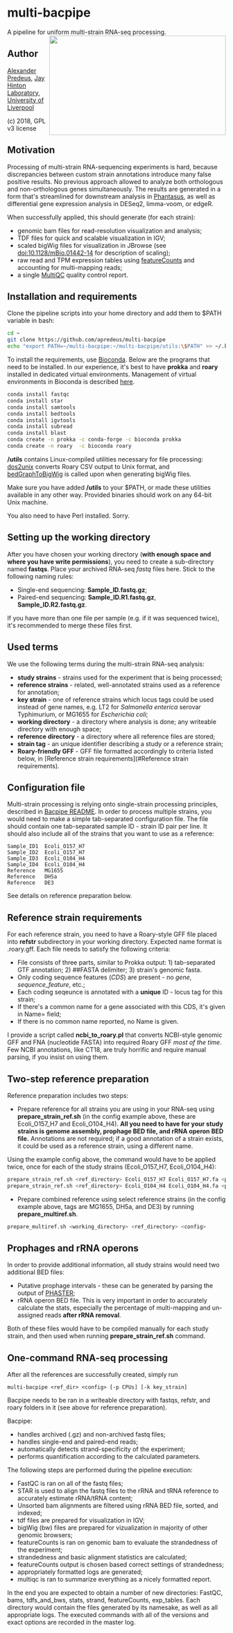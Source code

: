 # multi-bacpipe
A pipeline for uniform multi-strain RNA-seq processing.
<img align="right" width="407" height="229" src="http://static.bnr.bg/sites/en/music/publishingimages/630/12-06-21-81065_2.jpg">

## Author
[Alexander Predeus](https://www.researchgate.net/profile/Alexander_Predeus), [Jay Hinton Laboratory](http://www.hintonlab.com/), [University of Liverpool](https://www.liverpool.ac.uk/)

(c) 2018, GPL v3 license

## Motivation
Processing of multi-strain RNA-sequencing experiments is hard, because discrepancies between custom strain annotations introduce many false positive results. No previous approach allowed to analyze both orthologous and non-orthologous genes simultaneously. The results are generated in a form that's streamlined for downstream analysis in [Phantasus](https://artyomovlab.wustl.edu/phantasus/), as well as differential gene expression analysis in DESeq2, limma-voom, or edgeR. 

When successfully applied, this should generate (for each strain):
* genomic bam files for read-resolution visualization and analysis;
* TDF files for quick and scalable visualization in IGV;
* scaled bigWig files for visualization in JBrowse (see [doi:10.1128/mBio.01442-14](http://mbio.asm.org/content/5/4/e01442-14.full) for description of scaling); 
* raw read and TPM expression tables using [featureCounts](http://subread.sourceforge.net/) and accounting for multi-mapping reads; 
* a single [MultiQC](http://multiqc.info/) quality control report.

## Installation and requirements 
Clone the pipeline scripts into your home directory and add them to $PATH variable in bash: 

```bash
cd ~
git clone https://github.com/apredeus/multi-bacpipe
echo "export PATH=~/multi-bacpipe:~/multi-bacpipe/utils:\$PATH" >> ~/.bashrc
```

To install the requirements, use [Bioconda](https://bioconda.github.io/). Below are the programs that need to be installed. In our experience, it's best to have **prokka** and **roary** installed in dedicated virtual environments. Management of virtual environments in Bioconda is described [here](https://conda.io/docs/user-guide/tasks/manage-environments.html).

```bash 
conda install fastqc
conda install star
conda install samtools
conda install bedtools
conda install igvtools
conda install subread
conda install blast 
conda create -n prokka -c conda-forge -c bioconda prokka
conda create -n roary  -c bioconda roary
```
**/utils** contains Linux-compiled utilities necessary for file processing: [dos2unix](https://linux.die.net/man/1/dos2unix) converts Roary CSV output to Unix format, and [bedGraphToBigWig](https://github.com/ENCODE-DCC/kentUtils) is called upon when generating bigWig files. 

Make sure you have added **/utils** to your $PATH, or made these utilities available in any other way. Provided binaries should work on any 64-bit Unix machine. 

You also need to have Perl installed. Sorry. 

## Setting up the working directory
After you have chosen your working directory (**with enough space and where you have write permissions**), you need to create a sub-directory named **fastqs**. 
Place your archived RNA-seq *fastq* files here. Stick to the following naming rules: 

* Single-end sequencing: **Sample_ID.fastq.gz**; 
* Paired-end sequencing: **Sample_ID.R1.fastq.gz**, **Sample_ID.R2.fastq.gz**. 

If you have more than one file per sample (e.g. if it was sequenced twice), it's recommended to merge these files first.

## Used terms
We use the following terms during the multi-strain RNA-seq analysis: 

* **study strains** - strains used for the experiment that is being processed;
* **reference strains** - related, well-annotated strains used as a reference for annotation; 
* **key strain** - one of reference strains which locus tags could be used instead of gene names, e.g. LT2 for *Salmonella enterica* serovar Typhimurium, or MG1655 for *Escherichia coli*;
* **working directory** - a directory where analysis is done; any writeable directory with enough space; 
* **reference directory** - a directory where all reference files are stored; 
* **strain tag** - an unique identifier describing a study or a reference strain; 
* **Roary-friendly GFF** - GFF file formatted accordingly to criteria listed below, in [Reference strain requirements](#Reference strain requirements).

## Configuration file
Multi-strain processing is relying onto single-strain processing principles, described in [Bacpipe README](https://github.com/apredeus/bacpipe). In order to process multiple strains, you would need to make a simple tab-separated configuration file. The file should contain one tab-separated sample ID - strain ID pair per line. It should also include all of the strains that you want to use as a reference: 

```
Sample_ID1	Ecoli_O157_H7
Sample_ID2	Ecoli_O157_H7
Sample_ID3	Ecoli_O104_H4
Sample_ID4	Ecoli_O104_H4
Reference	MG1655
Reference	DH5a
Reference	DE3
```

See details on reference preparation below. 

## Reference strain requirements 
For each reference strain, you need to have a Roary-style GFF file placed into **refstr** subdirectory in your working directory. Expected name format is <tag>.roary.gff. Each file needs to satisfy the following criteria: 

* File consists of three parts, similar to Prokka output: 1) tab-separated GTF annotation; 2) ##FASTA delimiter; 3) strain's genomic fasta.
* Only coding sequence features (*CDS*) are present - no *gene*, *sequence_feature*, etc.; 
* Each coding seqeunce is annotated with a **unique** ID - locus tag for this strain; 
* If there's a common name for a gene associated with this CDS, it's given in Name= field; 
* If there is no common name reported, no Name is given. 

I provide a script called **ncbi_to_roary.pl** that converts NCBI-style genomic GFF and FNA (nucleotide FASTA) into required Roary GFF *most of the time*. Few NCBI annotations, like CT18, are truly horrific and require manual parsing, if you insist on using them. 

## Two-step reference preparation
Reference preparation includes two steps: 
* Prepare reference for all strains you are using in your RNA-seq using **prepare_strain_ref.sh** (in the config example above, these are Ecoli_O157_H7 and Ecoli_O104_H4). **All you need to have for your study strains is genome assembly, prophage BED file, and rRNA operon BED file.** Annotations are not required; if a good annotation of a strain exists, it could be used as a reference strain, using a different name. 

Using the example config above, the command would have to be applied twice, once for each of the study strains (Ecoli_O157_H7, Ecoli_O104_H4):

```bash
prepare_strain_ref.sh <ref_directory> Ecoli_O157_H7 Ecoli_O157_H7.fa <prophage_bed> <rRNA_bed>
prepare_strain_ref.sh <ref_directory> Ecoli_O104_H4 Ecoli_O104_H4.fa <prophage_bed> <rRNA_bed>
```

* Prepare combined reference using select reference strains (in the config example above, tags are MG1655, DH5a, and DE3) by running **prepare_multiref.sh**. 

```bash
prepare_multiref.sh <working_directory> <ref_directory> <config>
```

## Prophages and rRNA operons
In order to provide additional information, all study strains would need two additional BED files:
* Putative prophage intervals - these can be generated by parsing the output of [PHASTER](http://phaster.ca/);  
* rRNA operon BED file. This is very important in order to accurately calculate the stats, especially the percentage of multi-mapping and un-assigned reads **after rRNA removal**.

Both of these files would have to be compiled manually for each study strain, and then used when running **prepare_strain_ref.sh** command.

## One-command RNA-seq processing
After all the references are successfully created, simply run 

`multi-bacpipe <ref_dir> <config> [-p CPUs] [-k key_strain]`

Bacpipe needs to be ran in a writeable directory with fastqs, refstr, and roary folders in it (see above for reference preparation). 

Bacpipe:
* handles archived (.gz) and non-archived fastq files; 
* handles single-end and paired-end reads; 
* automatically detects strand-specificity of the experiment; 
* performs quantification according to the calculated parameters. 

The following steps are performed during the pipeline execution: 
* FastQC is ran on all of the fastq files; 
* STAR is used to align the fastq files to the rRNA and tRNA reference to accurately estimate rRNA/tRNA content; 
* Unsorted bam alignments are filtered using rRNA BED file, sorted, and indexed; 
* tdf files are prepared for visualization in IGV; 
* bigWig (bw) files are prepared for vizualization in majority of other genomic browsers; 
* featureCounts is ran on genomic bam to evaluate the strandedness of the experiment; 
* strandedness and basic alignment statistics are calculated; 
* featureCounts output is chosen based correct settings of strandedness; 
* appropriately formatted logs are generated; 
* multiqc is ran to summarize everything as a nicely formatted report. 
    
In the end you are expected to obtain a number of new directories: FastQC, bams, tdfs_and_bws, stats, strand, featureCounts, exp_tables. Each directory would contain the files generated by its namesake, as well as all appropriate logs. The executed commands with all of the versions and exact options are recorded in the master log. 
